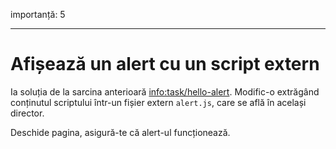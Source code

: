 importanță: 5

---

# Afișează un alert cu un script extern

Ia soluția de la sarcina anterioară <info:task/hello-alert>. Modific-o extrăgând conținutul scriptului într-un fișier extern `alert.js`, care se află în același director.

Deschide pagina, asigură-te că alert-ul funcționează.